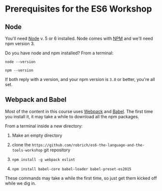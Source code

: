 Prerequisites for the ES6 Workshop
==================================

Node
----

You'll need [Node](https://nodejs.org) v. 5 or 6 installed.  Node comes with [NPM](https://npmjs.org/) and we'll need npm version 3.

Do you have node and npm installed?  From a terminal:

`node --version`

`npm --version`

If both reply with a version, and your npm version is `3.0` or better, you're all set.


Webpack and Babel
-----------------

Most of the content in this course uses [Webpack](https://webpack.github.io/) and [Babel](http://babeljs.io/).  The first time you install it, it may take a while to download all the npm packages.

From a terminal inside a new directory:

1. Make an empty directory

2. clone the `https://github.com/robrich/es6-the-language-and-the-tools-workshop` git repository

3. `npm install -g webpack eslint`

4. `npm install babel-core babel-loader babel-preset-es2015`

These commands may take a while the first time, so just get them kicked off while we dig in.
